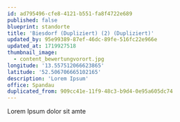 ```yaml
---
id: ad795496-cfe8-4121-b551-fa8f4722e689
published: false
blueprint: standorte
title: 'Biesdorf (Dupliziert) (2) (Dupliziert)'
updated_by: 95e99389-87ef-46dc-89fe-516fc22e966e
updated_at: 1719927518
thumbnail_image:
  - content_bewertungvorort.jpg
longitude: '13.557512066623865'
latitude: '52.506706665102165'
description: 'Lorem Ipsum'
office: Spandau
duplicated_from: 909cc41e-11f9-48c3-b9d4-0e95a605dc74
---
```

Lorem Ipsum dolor sit amte